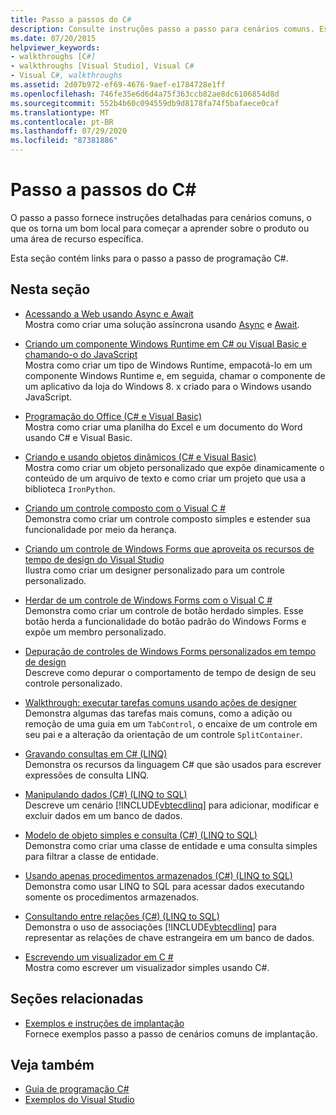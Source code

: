 ```yaml
---
title: Passo a passos do C#
description: Consulte instruções passo a passo para cenários comuns. Esses passo a passos do C# são um bom lugar para começar a aprender sobre um produto ou uma área de recursos específica.
ms.date: 07/20/2015
helpviewer_keywords:
- walkthroughs [C#]
- walkthroughs [Visual Studio], Visual C#
- Visual C#, walkthroughs
ms.assetid: 2d07b972-ef69-4676-9aef-e1784728e1ff
ms.openlocfilehash: 746fe35e6d6d4a75f363ccb82ae8dc6106854d8d
ms.sourcegitcommit: 552b4b60c094559db9d8178fa74f5bafaece0caf
ms.translationtype: MT
ms.contentlocale: pt-BR
ms.lasthandoff: 07/29/2020
ms.locfileid: "87381886"
---
```

# <a name="c-walkthroughs"></a>Passo a passos do C#

O passo a passo fornece instruções detalhadas para cenários comuns, o que os torna um bom local para começar a aprender sobre o produto ou uma área de recurso específica.

 Esta seção contém links para o passo a passo de programação C#.

## <a name="in-this-section"></a>Nesta seção

- [Acessando a Web usando Async e Await](./programming-guide/concepts/async/walkthrough-accessing-the-web-by-using-async-and-await.md)\
  Mostra como criar uma solução assíncrona usando [Async](./language-reference/keywords/async.md) e [Await](./language-reference/operators/await.md).

- [Criando um componente Windows Runtime em C# ou Visual Basic e chamando-o do JavaScript](/windows/uwp/winrt-components/walkthrough-creating-a-simple-windows-runtime-component-and-calling-it-from-javascript)\
  Mostra como criar um tipo de Windows Runtime, empacotá-lo em um componente Windows Runtime e, em seguida, chamar o componente de um aplicativo da loja do Windows 8. x criado para o Windows usando JavaScript.

- [Programação do Office (C# e Visual Basic)](./programming-guide/interop/walkthrough-office-programming.md)\
  Mostra como criar uma planilha do Excel e um documento do Word usando C# e Visual Basic.

- [Criando e usando objetos dinâmicos (C# e Visual Basic)](./programming-guide/types/walkthrough-creating-and-using-dynamic-objects.md)\
  Mostra como criar um objeto personalizado que expõe dinamicamente o conteúdo de um arquivo de texto e como criar um projeto que usa a biblioteca `IronPython`.

- [Criando um controle composto com o Visual C #](../framework/winforms/controls/walkthrough-authoring-a-composite-control-with-visual-csharp.md)\
  Demonstra como criar um controle composto simples e estender sua funcionalidade por meio da herança.

- [Criando um controle de Windows Forms que aproveita os recursos de tempo de design do Visual Studio](../framework/winforms/controls/creating-a-wf-control-design-time-features.md)\
  Ilustra como criar um designer personalizado para um controle personalizado.

- [Herdar de um controle de Windows Forms com o Visual C #](../framework/winforms/controls/walkthrough-inheriting-from-a-windows-forms-control-with-visual-csharp.md)\
  Demonstra como criar um controle de botão herdado simples. Esse botão herda a funcionalidade do botão padrão do Windows Forms e expõe um membro personalizado.

- [Depuração de controles de Windows Forms personalizados em tempo de design](../framework/winforms/controls/walkthrough-debugging-custom-windows-forms-controls-at-design-time.md)\
  Descreve como depurar o comportamento de tempo de design de seu controle personalizado.

- [Walkthrough: executar tarefas comuns usando ações de designer](../framework/winforms/controls/perform-common-tasks-design-actions.md)\
  Demonstra algumas das tarefas mais comuns, como a adição ou remoção de uma guia em um `TabControl`, o encaixe de um controle em seu pai e a alteração da orientação de um controle `SplitContainer`.

- [Gravando consultas em C# (LINQ)](./programming-guide/concepts/linq/walkthrough-writing-queries-linq.md)\
  Demonstra os recursos da linguagem C# que são usados para escrever expressões de consulta LINQ.

- [Manipulando dados (C#) (LINQ to SQL)](../framework/data/adonet/sql/linq/walkthrough-manipulating-data-csharp.md)\
  Descreve um cenário [!INCLUDE[vbtecdlinq](~/includes/vbtecdlinq-md.md)] para adicionar, modificar e excluir dados em um banco de dados.

- [Modelo de objeto simples e consulta (C#) (LINQ to SQL)](../framework/data/adonet/sql/linq/walkthrough-simple-object-model-and-query-csharp.md)\
  Demonstra como criar uma classe de entidade e uma consulta simples para filtrar a classe de entidade.

- [Usando apenas procedimentos armazenados (C#) (LINQ to SQL)](../framework/data/adonet/sql/linq/walkthrough-using-only-stored-procedures-csharp.md)\
  Demonstra como usar LINQ to SQL para acessar dados executando somente os procedimentos armazenados.

- [Consultando entre relações (C#) (LINQ to SQL)](../framework/data/adonet/sql/linq/walkthrough-querying-across-relationships-csharp.md)\
  Demonstra o uso de associações [!INCLUDE[vbtecdlinq](~/includes/vbtecdlinq-md.md)] para representar as relações de chave estrangeira em um banco de dados.

- [Escrevendo um visualizador em C #](/visualstudio/debugger/walkthrough-writing-a-visualizer-in-csharp)\
  Mostra como escrever um visualizador simples usando C#.

## <a name="related-sections"></a>Seções relacionadas

- [Exemplos e instruções de implantação](/visualstudio/deployment/clickonce-deployment-samples-and-walkthroughs)\
  Fornece exemplos passo a passo de cenários comuns de implantação.

## <a name="see-also"></a>Veja também

- [Guia de programação C#](./programming-guide/index.md)
- [Exemplos do Visual Studio](/visualstudio/ide/visual-studio-ide)
